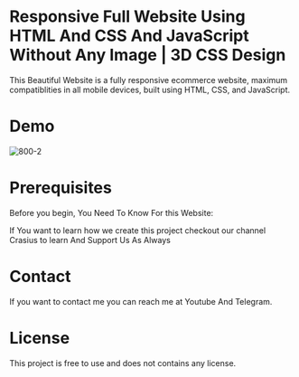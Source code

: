 <h1>Responsive Full Website Using HTML And CSS And JavaScript Without Any Image | 3D CSS Design</h1>

This Beautiful Website is a fully responsive ecommerce website, maximum compatiblities in all mobile devices, built using HTML, CSS, and JavaScript.

<h1>Demo</h1>

![800-2](https://github.com/user-attachments/assets/cdbeee68-d675-4d09-ab61-be3aa5cb9f59)





<h1>Prerequisites</h1>
Before you begin, You Need To Know For this Website:

If You want to learn how we create this project checkout our channel Crasius 
to learn And Support Us As Always

<h1>Contact</h1>
If you want to contact me you can reach me at Youtube And Telegram.

<h1>License</h1>
This project is free to use and does not contains any license.
